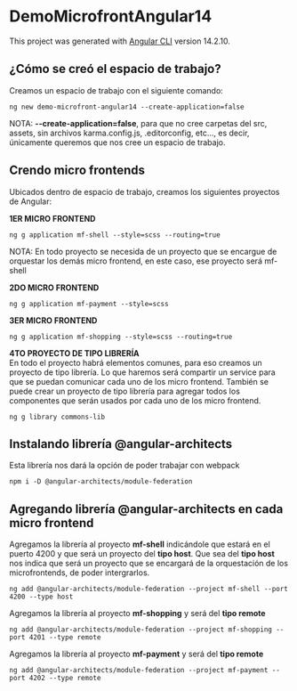 # DemoMicrofrontAngular14

This project was generated with [Angular CLI](https://github.com/angular/angular-cli) version 14.2.10.

## ¿Cómo se creó el espacio de trabajo?
Creamos un espacio de trabajo con el siguiente comando:
```
ng new demo-microfront-angular14 --create-application=false
```
NOTA:
**--create-application=false**, para que no cree carpetas del src, assets, sin archivos karma.config.js, .editorconfig, etc..., es decir,
únicamente queremos que nos cree un espacio de trabajo.

## Crendo micro frontends
Ubicados dentro de espacio de trabajo, creamos los siguientes proyectos de Angular:

**1ER MICRO FRONTEND**
```
ng g application mf-shell --style=scss --routing=true
```

NOTA:
En todo proyecto se necesida de un proyecto que se encargue de orquestar los demás
micro frontend, en este caso, ese proyecto será mf-shell


**2DO MICRO FRONTEND**
```
ng g application mf-payment --style=scss
```

**3ER MICRO FRONTEND**
```
ng g application mf-shopping --style=scss --routing=true
```
**4TO PROYECTO DE TIPO LIBRERÍA**  
En todo el proyecto habrá elementos comunes, para eso creamos un proyecto de tipo librería. 
Lo que haremos será compartir un service para que se puedan comunicar cada uno de los micro frontend.
También se puede crear un proyecto de tipo librería para agregar todos los componentes que serán usados
por cada uno de los micro frontend.
```
ng g library commons-lib
```

## Instalando librería @angular-architects
Esta librería nos dará la opción de poder trabajar con webpack
```
npm i -D @angular-architects/module-federation
```

## Agregando librería @angular-architects en cada micro frontend
Agregamos la librería al proyecto **mf-shell** indicándole que estará en el 
puerto 4200 y que será un proyecto del **tipo host**. Que sea del **tipo host**
nos indica que será un proyecto que se encargará de la orquestación de los microfrontends,
de poder intergrarlos.
```
ng add @angular-architects/module-federation --project mf-shell --port 4200 --type host
```
Agregamos la librería al proyecto **mf-shopping** y será del **tipo remote**
```
ng add @angular-architects/module-federation --project mf-shopping --port 4201 --type remote
```
Agregamos la librería al proyecto **mf-payment** y será del **tipo remote**
```
ng add @angular-architects/module-federation --project mf-payment --port 4202 --type remote
```